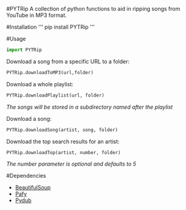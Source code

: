 #PYTRip
A collection of python functions to aid in ripping songs from YouTube in MP3 format.

#Installation
'''
pip install PYTRip
'''

#Usage
```python
import PYTRip
```


Download a song from a specific URL to a folder:
```python
PYTRip.downloadToMP3(url,folder)
```


Download a whole playlist:
```python
PYTRip.downloadPlaylist(url, folder)
```
*The songs will be stored in a subdirectory named after the playlist*


Download a song:
```python
PYTRip.downloadSong(artist, song, folder)
```


Download the top search results for an artist:
```python
PYTRip.downloadTop(artist, number, folder)
```
*The number parameter is optional and defaults to 5*


#Dependencies
* [BeautifulSoup](http://www.crummy.com/software/BeautifulSoup/)
* [Pafy](https://pypi.python.org/pypi/Pafy)
* [Pydub](http://pydub.com/)